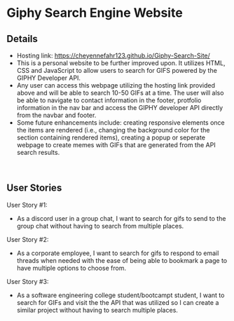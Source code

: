# Giphy Search Engine Website
## Details 
* Hosting link: https://cheyennefahr123.github.io/Giphy-Search-Site/
* This is a personal website to be further improved upon. It utilizes HTML, CSS and JavaScript to allow users to search for GIFS powered by the GIPHY Developer API.
* Any user can access this webpage utilizing the hosting link provided above and will be able to search 10-50 GIFs at a time. The user will also be able to navigate to contact information in the footer, protfolio information in the nav bar and access the GIPHY developer API directly from the navbar and footer.  
* Some future enhancements include: creating responsive elements once the items are rendered (i.e., changing the background color for the section containing rendered items), creating a popup or seperate webpage to create memes with GIFs that are generated from the API search results.
<br>

## User Stories
User Story #1: 
* As a discord user in a group chat, I want to search for gifs to send to the group chat without having to search from multiple places.

User Story #2:
* As a corporate employee, I want to search for gifs to respond to email threads when needed with the ease of being able to bookmark a page to have multiple options to choose from.

User Story #3: 
* As a software engineering college student/bootcampt student, I want to search for GIFs and visit the the API that was utilized so I can create a similar project without having to search multiple places.


